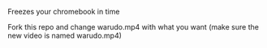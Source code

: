 Freezes your chromebook in time

Fork this repo and change warudo.mp4 with what you want  (make sure the new video is named warudo.mp4)

